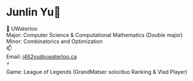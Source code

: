 # Junlin Yu👋  
🌱  UWaterloo  
Major: Computer Science & Computational Mathematics (Double major)  
Minor: Combinatorics and Optimization  
📫  
Email: j462yu@uwaterloo.ca  
⚡  
Game: League of Legends (GrandMatser solo/duo Ranking & Vlad Player)
